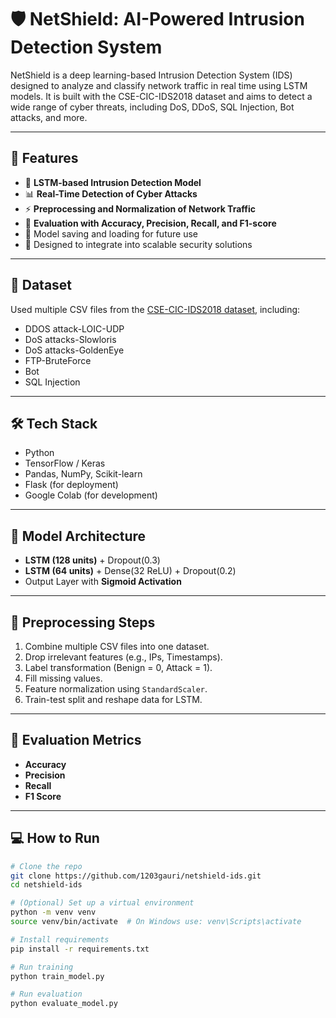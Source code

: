 # 🛡️ NetShield: AI-Powered Intrusion Detection System

NetShield is a deep learning-based Intrusion Detection System (IDS) designed to analyze and classify network traffic in real time using LSTM models. It is built with the CSE-CIC-IDS2018 dataset and aims to detect a wide range of cyber threats, including DoS, DDoS, SQL Injection, Bot attacks, and more.

---

## 🚀 Features

- 🧠 **LSTM-based Intrusion Detection Model**
- 📊 **Real-Time Detection of Cyber Attacks**
- ⚡ **Preprocessing and Normalization of Network Traffic**
- 🧪 **Evaluation with Accuracy, Precision, Recall, and F1-score**
- 💾 Model saving and loading for future use
- 🔐 Designed to integrate into scalable security solutions

---

## 📁 Dataset

Used multiple CSV files from the [CSE-CIC-IDS2018 dataset](https://www.unb.ca/cic/datasets/ids-2018.html), including:
- DDOS attack-LOIC-UDP
- DoS attacks-Slowloris
- DoS attacks-GoldenEye
- FTP-BruteForce
- Bot
- SQL Injection

---

## 🛠️ Tech Stack

- Python
- TensorFlow / Keras
- Pandas, NumPy, Scikit-learn
- Flask (for deployment)
- Google Colab (for development)

---

## 🧬 Model Architecture

- **LSTM (128 units)** + Dropout(0.3)
- **LSTM (64 units)** + Dense(32 ReLU) + Dropout(0.2)
- Output Layer with **Sigmoid Activation**

---

## 🔄 Preprocessing Steps

1. Combine multiple CSV files into one dataset.
2. Drop irrelevant features (e.g., IPs, Timestamps).
3. Label transformation (Benign = 0, Attack = 1).
4. Fill missing values.
5. Feature normalization using `StandardScaler`.
6. Train-test split and reshape data for LSTM.

---

## 🧪 Evaluation Metrics

- **Accuracy**
- **Precision**
- **Recall**
- **F1 Score**

---

## 💻 How to Run

```bash
# Clone the repo
git clone https://github.com/1203gauri/netshield-ids.git
cd netshield-ids

# (Optional) Set up a virtual environment
python -m venv venv
source venv/bin/activate  # On Windows use: venv\Scripts\activate

# Install requirements
pip install -r requirements.txt

# Run training
python train_model.py

# Run evaluation
python evaluate_model.py
